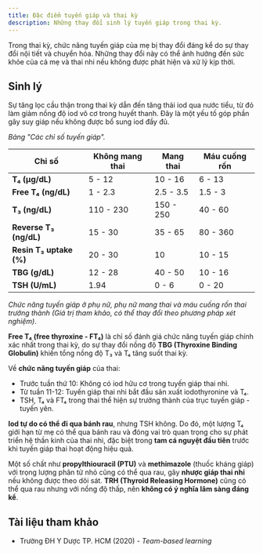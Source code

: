 ```yaml
---
title: Đặc điểm tuyến giáp và thai kỳ
description: Những thay đổi sinh lý tuyến giáp trong thai kỳ.
---
```


Trong thai kỳ, chức năng tuyến giáp của mẹ bị thay đổi đáng kể do sự thay đổi nội tiết và chuyển hóa. Những thay đổi này có thể ảnh hưởng đến sức khỏe của cả mẹ và thai nhi nếu không được phát hiện và xử lý kịp thời.

## Sinh lý

Sự tăng lọc cầu thận trong thai kỳ dẫn đến tăng thải iod qua nước tiểu, từ đó làm giảm nồng độ iod vô cơ trong huyết thanh. Đây là một yếu tố góp phần gây suy giáp nếu không được bổ sung iod đầy đủ.

_Bảng "Các chỉ số tuyến giáp"._

| Chỉ số                  | Không mang thai | Mang thai | Máu cuống rốn |
| ----------------------- | --------------- | --------- | ------------- |
| **T₄ (µg/dL)**          | 5 - 12          | 10 - 16   | 6 - 13        |
| **Free T₄ (ng/dL)**     | 1 - 2.3         | 2.5 - 3.5 | 1.5 - 3       |
| **T₃ (ng/dL)**          | 110 - 230       | 150 - 250 | 40 - 60       |
| **Reverse T₃ (ng/dL)**  | 15 - 30         | 35 - 65   | 80 - 360      |
| **Resin T₃ uptake (%)** | 20 - 30         | 10        | 10 - 15       |
| **TBG (g/dL)**          | 12 - 28         | 40 - 50   | 10 - 16       |
| **TSH (U/mL)**          | 1.94            | 0 - 6     | 0 - 20        |

_Chức năng tuyến giáp ở phụ nữ, phụ nữ mang thai và máu cuống rốn thai trưởng thành (Giá trị tham khảo, có thể thay đổi theo phương pháp xét nghiệm)_.

**Free T₄ (free thyroxine - FT₄)** là chỉ số đánh giá chức năng tuyến giáp chính xác nhất trong thai kỳ, do sự thay đổi nồng độ **TBG (Thyroxine Binding Globulin)** khiến tổng nồng độ T₃ và T₄ tăng suốt thai kỳ.

Về **chức năng tuyến giáp** của thai:

- Trước tuần thứ 10: Không có iod hữu cơ trong tuyến giáp thai nhi.
- Từ tuần 11-12: Tuyến giáp thai nhi bắt đầu sản xuất iodothyronine và T₄.
- TSH, T₄ và FT₄ trong thai thể hiện sự trưởng thành của trục tuyến giáp - tuyến yên.

**Iod tự do có thể đi qua bánh rau**, nhưng TSH không. Do đó, một lượng T₄ giới hạn từ mẹ có thể qua bánh rau và đóng vai trò quan trọng cho sự phát triển hệ thần kinh của thai nhi, đặc biệt trong **tam cá nguyệt đầu tiên** trước khi tuyến giáp thai hoạt động hiệu quả.

Một số chất như **propylthiouracil (PTU)** và **methimazole** (thuốc kháng giáp) với trọng lượng phân tử nhỏ cũng có thể qua rau, gây **nhược giáp thai nhi** nếu không được theo dõi sát. **TRH (Thyroid Releasing Hormone)** cũng có thể qua rau nhưng với nồng độ thấp, nên **không có ý nghĩa lâm sàng đáng kể**.

## Tài liệu tham khảo

- Trường ĐH Y Dược TP. HCM (2020) - _Team-based learning_
